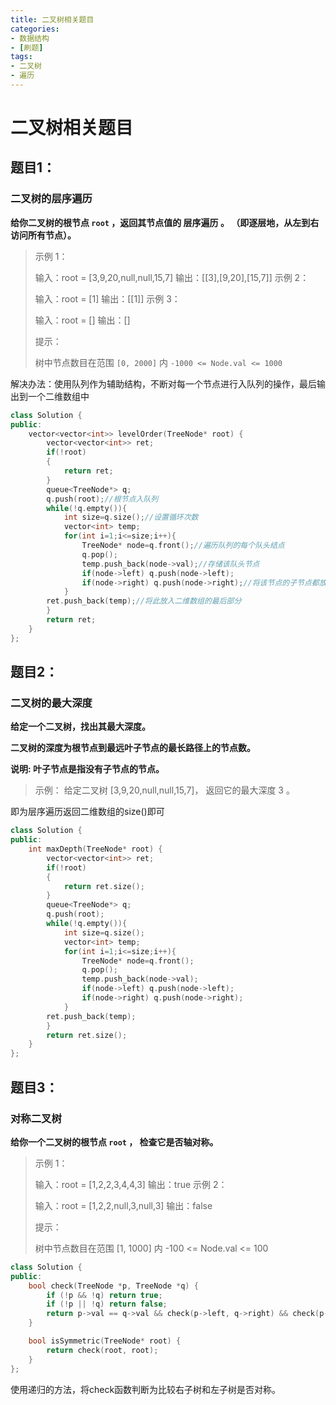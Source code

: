 ```yaml
---
title: 二叉树相关题目
categories:
- 数据结构
- [刷题]
tags:
- 二叉树
- 遍历
---
```

# 二叉树相关题目

## 题目1：

### 二叉树的层序遍历

**给你二叉树的根节点 `root` ，返回其节点值的 层序遍历 。 （即逐层地，从左到右访问所有节点）。**

> 示例 1：
>
> 输入：root = [3,9,20,null,null,15,7]
> 输出：[[3],[9,20],[15,7]]
> 示例 2：
>
> 输入：root = [1]
> 输出：[[1]]
> 示例 3：
>
> 输入：root = []
> 输出：[]
>
>
> 提示：
>
> 树中节点数目在范围 `[0, 2000]` 内
> `-1000 <= Node.val <= 1000`

解决办法：使用队列作为辅助结构，不断对每一个节点进行入队列的操作，最后输出到一个二维数组中

```c++
class Solution {
public:
    vector<vector<int>> levelOrder(TreeNode* root) {
        vector<vector<int>> ret;
        if(!root)
        {
            return ret;
        }
        queue<TreeNode*> q;
        q.push(root);//根节点入队列
        while(!q.empty()){
            int size=q.size();//设置循环次数
            vector<int> temp;
            for(int i=1;i<=size;i++){
                TreeNode* node=q.front();//遍历队列的每个队头结点
                q.pop();
                temp.push_back(node->val);//存储该队头节点
                if(node->left) q.push(node->left);
                if(node->right) q.push(node->right);//将该节点的子节点都放入队列开始下一次循环
            }
        ret.push_back(temp);//将此放入二维数组的最后部分
        }
        return ret;
    }
};
```



## 题目2：

### 二叉树的最大深度

**给定一个二叉树，找出其最大深度。**

**二叉树的深度为根节点到最远叶子节点的最长路径上的节点数。**

**说明: 叶子节点是指没有子节点的节点。**

> 示例：
> 给定二叉树 [3,9,20,null,null,15,7]，
> 返回它的最大深度 3 。

即为层序遍历返回二维数组的size()即可

```c++
class Solution {
public:
    int maxDepth(TreeNode* root) {
        vector<vector<int>> ret;
        if(!root)
        {
            return ret.size();
        }
        queue<TreeNode*> q;
        q.push(root);
        while(!q.empty()){
            int size=q.size();
            vector<int> temp;
            for(int i=1;i<=size;i++){
                TreeNode* node=q.front();
                q.pop();
                temp.push_back(node->val);
                if(node->left) q.push(node->left);
                if(node->right) q.push(node->right);
            }
        ret.push_back(temp);
        }
        return ret.size();
    }
};
```



## 题目3：

### 对称二叉树

**给你一个二叉树的根节点 `root` ， 检查它是否轴对称。**

> 示例 1：
>
>
> 输入：root = [1,2,2,3,4,4,3]
> 输出：true
> 示例 2：
>
>
> 输入：root = [1,2,2,null,3,null,3]
> 输出：false
>
>
> 提示：
>
> 树中节点数目在范围 [1, 1000] 内
> -100 <= Node.val <= 100

```c++
class Solution {
public:
    bool check(TreeNode *p, TreeNode *q) {
        if (!p && !q) return true;
        if (!p || !q) return false;
        return p->val == q->val && check(p->left, q->right) && check(p->right, q->left);
    }

    bool isSymmetric(TreeNode* root) {
        return check(root, root);
    }
};
```

使用递归的方法，将check函数判断为比较右子树和左子树是否对称。
